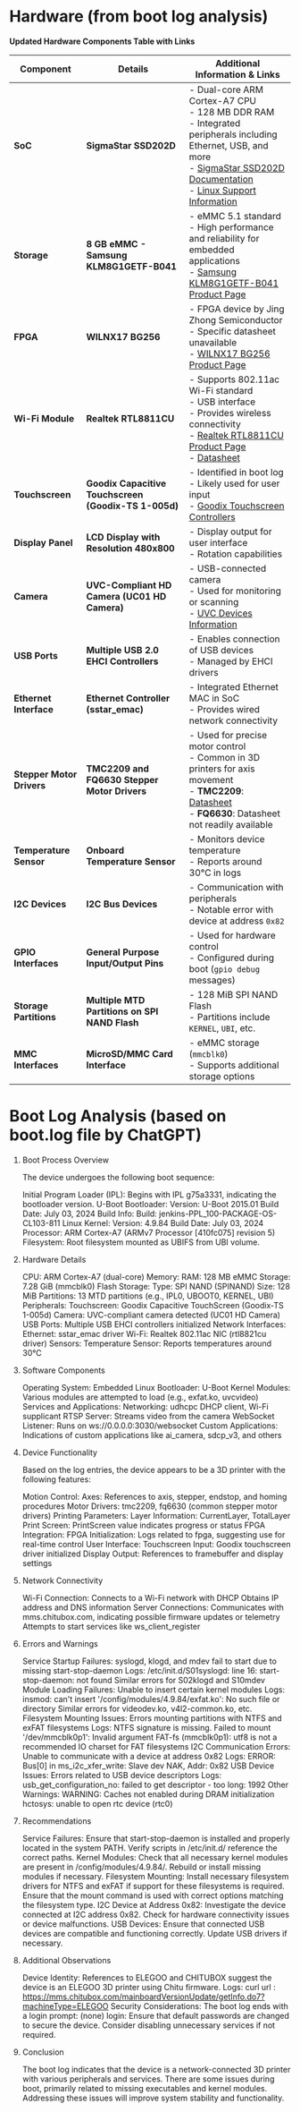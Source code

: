 # Hardware (from boot log analysis)

**Updated Hardware Components Table with Links**

| **Component**             | **Details**                                          | **Additional Information & Links**                                                                                                                                                                                                                                                                                                  |
|---------------------------|------------------------------------------------------|-------------------------------------------------------------------------------------------------------------------------------------------------------------------------------------------------------------------------------------------------------------------------------------------------------------------------------------|
| **SoC**                   | **SigmaStar SSD202D**                                | - Dual-core ARM Cortex-A7 CPU<br>- 128 MB DDR RAM<br>- Integrated peripherals including Ethernet, USB, and more<br>- [SigmaStar SSD202D Documentation](https://github.com/iscle/SigmaStar-SSD202D-Docs/tree/main)<br>- [Linux Support Information](https://linux-chenxing.org/infinity2/#ssd202d)                                   |
| **Storage**               | **8 GB eMMC - Samsung KLM8G1GETF-B041**              | - eMMC 5.1 standard<br>- High performance and reliability for embedded applications<br>- [Samsung KLM8G1GETF-B041 Product Page](https://semiconductor.samsung.com/estorage/emmc/emmc-5-1/klm8g1getf-b041/)                                                                                                                          |
| **FPGA**                  | **WILNX17 BG256**                                    | - FPGA device by Jing Zhong Semiconductor<br>- Specific datasheet unavailable<br>- [WILNX17 BG256 Product Page](https://jingzhongsemi.com/cn/product/WILNX17.html)                                                                                                                                                                  |
| **Wi-Fi Module**          | **Realtek RTL8811CU**                                | - Supports 802.11ac Wi-Fi standard<br>- USB interface<br>- Provides wireless connectivity<br>- [Realtek RTL8811CU Product Page](https://www.realtek.com/en/products/communications-network-ics/item/rtl8811cu)<br>- [Datasheet](https://www.lcsc.com/datasheet/lcsc_datasheet_2302141730_Realtek-Semicon-RTL8811CU-CG_C2687136.pdf) |
| **Touchscreen**           | **Goodix Capacitive Touchscreen (Goodix-TS 1-005d)** | - Identified in boot log<br>- Likely used for user input<br>- [Goodix Touchscreen Controllers](https://www.goodix.com/en/products/touchscreen-controllers)                                                                                                                                                                          |
| **Display Panel**         | **LCD Display with Resolution 480x800**              | - Display output for user interface<br>- Rotation capabilities                                                                                                                                                                                                                                                                      |
| **Camera**                | **UVC-Compliant HD Camera (UC01 HD Camera)**         | - USB-connected camera<br>- Used for monitoring or scanning<br>- [UVC Devices Information](https://www.kernel.org/doc/html/latest/userspace-api/media/uvcvideo.html)                                                                                                                                                                |
| **USB Ports**             | **Multiple USB 2.0 EHCI Controllers**                | - Enables connection of USB devices<br>- Managed by EHCI drivers                                                                                                                                                                                                                                                                    |
| **Ethernet Interface**    | **Ethernet Controller (sstar_emac)**                 | - Integrated Ethernet MAC in SoC<br>- Provides wired network connectivity                                                                                                                                                                                                                                                           |
| **Stepper Motor Drivers** | **TMC2209 and FQ6630 Stepper Motor Drivers**         | - Used for precise motor control<br>- Common in 3D printers for axis movement<br>- **TMC2209**: [Datasheet](https://www.trinamic.com/fileadmin/assets/Products/ICs_Documents/TMC2209_datasheet.pdf)<br>- **FQ6630**: Datasheet not readily available                                                                                |
| **Temperature Sensor**    | **Onboard Temperature Sensor**                       | - Monitors device temperature<br>- Reports around 30°C in logs                                                                                                                                                                                                                                                                      |
| **I2C Devices**           | **I2C Bus Devices**                                  | - Communication with peripherals<br>- Notable error with device at address `0x82`                                                                                                                                                                                                                                                   |
| **GPIO Interfaces**       | **General Purpose Input/Output Pins**                | - Used for hardware control<br>- Configured during boot (`gpio debug` messages)                                                                                                                                                                                                                                                     |
| **Storage Partitions**    | **Multiple MTD Partitions on SPI NAND Flash**        | - 128 MiB SPI NAND Flash<br>- Partitions include `KERNEL`, `UBI`, etc.                                                                                                                                                                                                                                                              |
| **MMC Interfaces**        | **MicroSD/MMC Card Interface**                       | - eMMC storage (`mmcblk0`)<br>- Supports additional storage options                                                                                                                                                                                                                                                                 |

# Boot Log Analysis (based on boot.log file by ChatGPT)

1. Boot Process Overview

    The device undergoes the following boot sequence:

    Initial Program Loader (IPL): Begins with IPL g75a3331, indicating the bootloader version.
    U-Boot Bootloader:
        Version: U-Boot 2015.01
        Build Date: July 03, 2024
        Build Info: Build: jenkins-PPL_100-PACKAGE-OS-CL103-811
    Linux Kernel:
        Version: 4.9.84
        Build Date: July 03, 2024
        Processor: ARM Cortex-A7 (ARMv7 Processor [410fc075] revision 5)
    Filesystem:
        Root filesystem mounted as UBIFS from UBI volume.

2. Hardware Details

   CPU: ARM Cortex-A7 (dual-core)
   Memory:
   RAM: 128 MB
   eMMC Storage: 7.28 GiB (mmcblk0)
   Flash Storage:
   Type: SPI NAND (SPINAND)
   Size: 128 MiB
   Partitions: 13 MTD partitions (e.g., IPL0, UBOOT0, KERNEL, UBI)
   Peripherals:
   Touchscreen: Goodix Capacitive TouchScreen (Goodix-TS 1-005d)
   Camera: UVC-compliant camera detected (UC01 HD Camera)
   USB Ports: Multiple USB EHCI controllers initialized
   Network Interfaces:
   Ethernet: sstar_emac driver
   Wi-Fi: Realtek 802.11ac NIC (rtl8821cu driver)
   Sensors:
   Temperature Sensor: Reports temperatures around 30°C

3. Software Components

   Operating System: Embedded Linux
   Bootloader: U-Boot
   Kernel Modules:
   Various modules are attempted to load (e.g., exfat.ko, uvcvideo)
   Services and Applications:
   Networking: udhcpc DHCP client, Wi-Fi supplicant
   RTSP Server: Streams video from the camera
   WebSocket Listener: Runs on ws://0.0.0.0:3030/websocket
   Custom Applications: Indications of custom applications like ai_camera, sdcp_v3, and others

4. Device Functionality

    Based on the log entries, the device appears to be a 3D printer with the following features:

    Motion Control:
        Axes: References to axis, stepper, endstop, and homing procedures
        Motor Drivers: tmc2209, fq6630 (common stepper motor drivers)
    Printing Parameters:
        Layer Information: CurrentLayer, TotalLayer
        Print Screen: PrintScreen value indicates progress or status
    FPGA Integration:
        FPGA Initialization: Logs related to fpga, suggesting use for real-time control
    User Interface:
        Touchscreen Input: Goodix touchscreen driver initialized
        Display Output: References to framebuffer and display settings

5. Network Connectivity

   Wi-Fi Connection:
   Connects to a Wi-Fi network with DHCP
   Obtains IP address and DNS information
   Server Connections:
   Communicates with mms.chitubox.com, indicating possible firmware updates or telemetry
   Attempts to start services like ws_client_register

6. Errors and Warnings

   Service Startup Failures:
   syslogd, klogd, and mdev fail to start due to missing start-stop-daemon
   Logs:
   /etc/init.d/S01syslogd: line 16: start-stop-daemon: not found
   Similar errors for S02klogd and S10mdev
   Module Loading Failures:
   Unable to insert certain kernel modules
   Logs:
   insmod: can't insert '/config/modules/4.9.84/exfat.ko': No such file or directory
   Similar errors for videodev.ko, v4l2-common.ko, etc.
   Filesystem Mounting Issues:
   Errors mounting partitions with NTFS and exFAT filesystems
   Logs:
   NTFS signature is missing. Failed to mount '/dev/mmcblk0p1': Invalid argument
   FAT-fs (mmcblk0p1): utf8 is not a recommended IO charset for FAT filesystems
   I2C Communication Errors:
   Unable to communicate with a device at address 0x82
   Logs:
   ERROR: Bus[0] in ms_i2c_xfer_write: Slave dev NAK, Addr: 0x82
   USB Device Issues:
   Errors related to USB device descriptors
   Logs:
   usb_get_configuration_no: failed to get descriptor - too long: 1992
   Other Warnings:
   WARNING: Caches not enabled during DRAM initialization
   hctosys: unable to open rtc device (rtc0)

7. Recommendations

   Service Failures:
   Ensure that start-stop-daemon is installed and properly located in the system PATH.
   Verify scripts in /etc/init.d/ reference the correct paths.
   Kernel Modules:
   Check that all necessary kernel modules are present in /config/modules/4.9.84/.
   Rebuild or install missing modules if necessary.
   Filesystem Mounting:
   Install necessary filesystem drivers for NTFS and exFAT if support for these filesystems is required.
   Ensure that the mount command is used with correct options matching the filesystem type.
   I2C Device at Address 0x82:
   Investigate the device connected at I2C address 0x82.
   Check for hardware connectivity issues or device malfunctions.
   USB Devices:
   Ensure that connected USB devices are compatible and functioning correctly.
   Update USB drivers if necessary.

8. Additional Observations

   Device Identity:
   References to ELEGOO and CHITUBOX suggest the device is an ELEGOO 3D printer using Chitu firmware.
   Logs:
   curl url : https://mms.chitubox.com/mainboardVersionUpdate/getInfo.do7?machineType=ELEGOO
   Security Considerations:
   The boot log ends with a login prompt: (none) login:
   Ensure that default passwords are changed to secure the device.
   Consider disabling unnecessary services if not required.

9. Conclusion

    The boot log indicates that the device is a network-connected 3D printer with various peripherals and services. There
    are some issues during boot, primarily related to missing executables and kernel modules. Addressing these issues will
    improve system stability and functionality.

